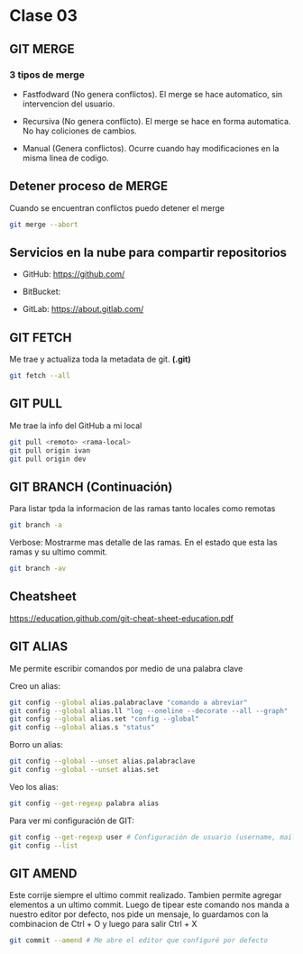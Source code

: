# Clase 03

## GIT MERGE

### 3 tipos de merge

* Fastfodward (No genera conflictos). El merge se hace automatico, sin intervencion del usuario.

* Recursiva (No genera conflicto). El merge se hace en forma automatica. No hay coliciones de cambios.

* Manual (Genera conflictos). Ocurre cuando hay modificaciones en la misma linea de codigo.


## Detener proceso de MERGE
Cuando se encuentran conflictos puedo detener el merge

```sh
git merge --abort
``` 


## Servicios en la nube para compartir repositorios

* GitHub: <https://github.com/>

* BitBucket: 

* GitLab: <https://about.gitlab.com/>

## GIT FETCH
Me trae y actualiza toda la metadata de git. **(.git)**

``` sh
git fetch --all
```

## GIT PULL
Me trae la info del GitHub a mi local

``` sh
git pull <remoto> <rama-local>
git pull origin ivan
git pull origin dev
```

## GIT BRANCH (Continuación)

Para listar tpda la informacion de las ramas tanto locales como remotas

``` sh
git branch -a
```

Verbose: Mostrarme mas detalle de las ramas. En el estado que esta las ramas y su ultimo commit.

``` sh
git branch -av
```

## Cheatsheet

<https://education.github.com/git-cheat-sheet-education.pdf>

## GIT ALIAS

Me permite escribir comandos por medio de una palabra clave

Creo un alias:

``` sh
git config --global alias.palabraclave "comando a abreviar"
git config --global alias.ll "log --oneline --decorate --all --graph"
git config --global alias.set "config --global"
git config --global alias.s "status"
```

Borro un alias:

``` sh
git config --global --unset alias.palabraclave
git config --global --unset alias.set
```

Veo los alias:

``` sh
git config --get-regexp palabra alias
```

Para ver mi configuración de GIT:

``` sh
git config --get-regexp user # Configuración de usuario (username, mail)
git config --list
```

## GIT AMEND

Este corrije siempre el ultimo commit realizado. Tambien permite agregar elementos a un ultimo commit. Luego de tipear este comando nos manda a nuestro editor por defecto, nos pide un mensaje, lo guardamos con la combinacion de Ctrl + O y luego para salir Ctrl + X

``` sh
git commit --amend # Me abre el editor que configuré por defecto
```
